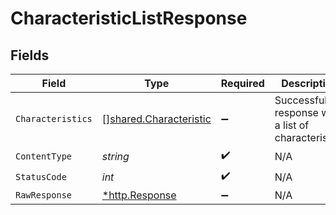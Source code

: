 # CharacteristicListResponse


## Fields

| Field                                                            | Type                                                             | Required                                                         | Description                                                      |
| ---------------------------------------------------------------- | ---------------------------------------------------------------- | ---------------------------------------------------------------- | ---------------------------------------------------------------- |
| `Characteristics`                                                | [][shared.Characteristic](../../models/shared/characteristic.md) | :heavy_minus_sign:                                               | Successful response with a list of characteristics               |
| `ContentType`                                                    | *string*                                                         | :heavy_check_mark:                                               | N/A                                                              |
| `StatusCode`                                                     | *int*                                                            | :heavy_check_mark:                                               | N/A                                                              |
| `RawResponse`                                                    | [*http.Response](https://pkg.go.dev/net/http#Response)           | :heavy_minus_sign:                                               | N/A                                                              |